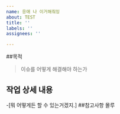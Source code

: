 ```yaml
---
name: 응애 나 이거해줘잉
about: TEST
title: ''
labels: ''
assignees: ''

---
```


##목적
>이슈를 어떻게 해결해야 하는가
## 작업 상세 내용
-[뭐 어떻게든 할 수 있는거겠지.]
##참고사항
몰루
